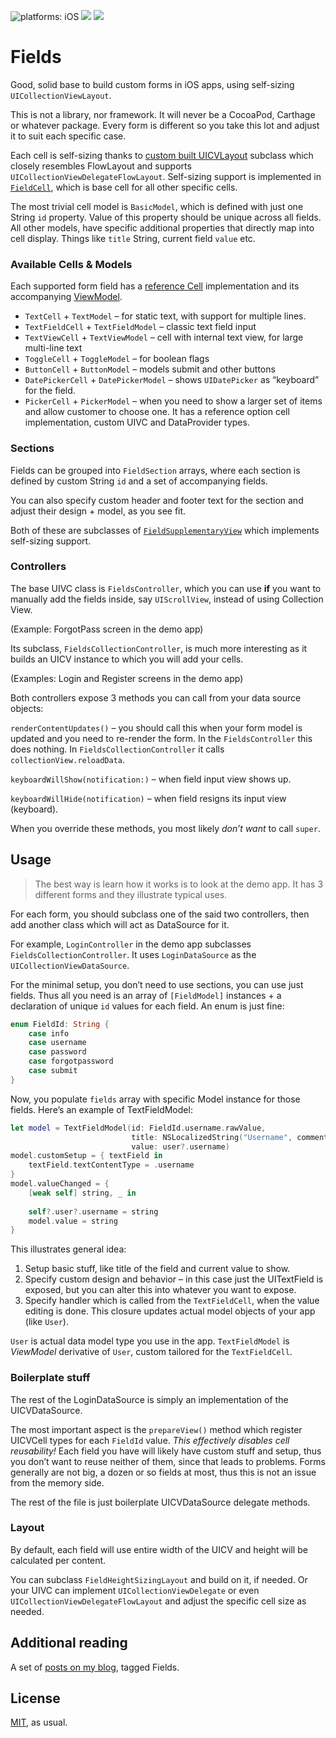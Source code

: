 ![platforms: iOS](https://img.shields.io/badge/platform-iOS-blue.svg)
[![](https://img.shields.io/github/license/radianttap/Fields.svg)](https://github.com/radianttap/Coordinator/blob/master/LICENSE)
![](https://img.shields.io/badge/swift-5-223344.svg?logo=swift&labelColor=FA7343&logoColor=white)

# Fields

Good, solid base to build custom forms in iOS apps, using self-sizing `UICollectionViewLayout`.

This is not a library, nor framework. It will never be a CocoaPod, Carthage or whatever package. Every form is different so you take this lot and adjust it to suit each specific case.

Each cell is self-sizing thanks to [custom built UICVLayout](Fields/Layouts/FieldHeightSizingLayout.swift) subclass which closely resembles FlowLayout and supports `UICollectionViewDelegateFlowLayout`. Self-sizing support is implemented in [`FieldCell`](Fields/Cells/FieldCell.swift), which is base cell for all other specific cells.

The most trivial cell model is `BasicModel`, which is defined with just one String `id` property. Value of this property should be unique across all fields. All other models, have specific additional properties that directly map into cell display. Things like `title` String, current field `value` etc.

### Available Cells & Models

Each supported form field has a [reference Cell](Fields/Cells) implementation and its accompanying [ViewModel](Fields/CellModels).

* `TextCell` + `TextModel` – for static text, with support for multiple lines.
* `TextFieldCell` + `TextFieldModel` – classic text field input
* `TextViewCell` + `TextViewModel` – cell with internal text view, for large multi-line text
* `ToggleCell` + `ToggleModel` – for boolean flags
* `ButtonCell` + `ButtonModel` – models submit and other buttons
* `DatePickerCell` + `DatePickerModel` – shows `UIDatePicker` as “keyboard” for the field.
* `PickerCell` + `PickerModel` – when you need to show a larger set of items and allow customer to choose one. It has a reference option cell implementation, custom UIVC and DataProvider types.

### Sections

Fields can be grouped into `FieldSection` arrays, where each section is defined by custom String `id` and a set of accompanying fields.

You can also specify custom header and footer text for the section and adjust their design + model, as you see fit.

Both of these are subclasses of [`FieldSupplementaryView`](Fields/Cells/FieldSupplementaryView.swift) which implements self-sizing support.

### Controllers

The base UIVC class is `FieldsController`, which you can use **if** you want to manually add the fields inside, say `UIScrollView`, instead of using Collection View. 

(Example: ForgotPass screen in the demo app)

Its subclass, `FieldsCollectionController`, is much more interesting as it builds an UICV instance to which you will add your cells.

(Examples: Login and Register screens in the demo app)

Both controllers expose 3 methods you can call from your data source objects:

`renderContentUpdates()` – you should call this when your form model is updated and you need to re-render the form. In the `FieldsController` this does nothing. In `FieldsCollectionController` it calls `collectionView.reloadData`.

`keyboardWillShow(notification:)` – when field input view shows up.

`keyboardWillHide(notification)` – when field resigns its input view (keyboard).

When you override these methods, you most likely *don’t want* to call `super`.

## Usage

> The best way is learn how it works is to look at the demo app. It has 3 different forms and they illustrate typical uses.

For each form, you should subclass one of the said two controllers, then add another class which will act as DataSource for it.

For example, `LoginController` in the demo app subclasses `FieldsCollectionController`. It uses `LoginDataSource` as the `UICollectionViewDataSource`.

For the minimal setup, you don’t need to use sections, you can use just fields. Thus all you need is an array of `[FieldModel]` instances + a declaration of unique `id` values for each field. An enum is just fine:

```swift
enum FieldId: String {
	case info
	case username
	case password
	case forgotpassword
	case submit
}
```

Now, you populate `fields` array with specific Model instance for those fields. Here’s an example of TextFieldModel:

```swift
let model = TextFieldModel(id: FieldId.username.rawValue,
						   title: NSLocalizedString("Username", comment: ""),
						   value: user?.username)
model.customSetup = { textField in
	textField.textContentType = .username
}
model.valueChanged = { 
	[weak self] string, _ in
	
	self?.user?.username = string
	model.value = string
}
```

This illustrates general idea: 

1. Setup basic stuff, like title of the field and current value to show.
2. Specify custom design and behavior – in this case just the UITextField is exposed, but you can alter this into whatever you want to expose.
3. Specify handler which is called from the `TextFieldCell`, when the value editing is done. This closure updates actual model objects of your app (like `User`).

`User` is actual data model type you use in the app. `TextFieldModel` is _ViewModel_ derivative of `User`, custom tailored for the `TextFieldCell`.

### Boilerplate stuff

The rest of the LoginDataSource is simply an implementation of the UICVDataSource. 

The most important aspect is the `prepareView()` method which register UICVCell types for each `FieldId` value. *This effectively disables cell reusability!* Each field you have will likely have custom stuff and setup, thus you don’t want to reuse neither of them, since that leads to problems. Forms generally are not big, a dozen or so fields at most, thus this is not an issue from the memory side.

The rest of the file is just boilerplate UICVDataSource delegate methods.

### Layout

By default, each field will use entire width of the UICV and height will be calculated per content.

You can subclass `FieldHeightSizingLayout` and build on it, if needed. Or your UIVC can implement `UICollectionViewDelegate` or even `UICollectionViewDelegateFlowLayout` and adjust the specific cell size as needed.

## Additional reading

A set of [posts on my blog](https://aplus.rs/tags/fields/), tagged Fields.

## License

[MIT](https://choosealicense.com/licenses/mit/), as usual.

